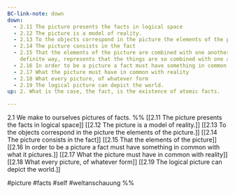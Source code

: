 ```yaml
---
BC-link-note: down
down:
  - 2.11 The picture presents the facts in logical space
  - 2.12 The picture is a model of reality.
  - 2.13 To the objects correspond in the picture the elements of the picture.
  - 2.14 The picture consists in the fact
  - 2.15 That the elements of the picture are combined with one another in a
    definite way, represents that the things are so combined with one another.
  - 2.16 In order to be a picture a fact must have something in common with what it pictures.
  - 2.17 What the picture must have in common with reality
  - 2.18 What every picture, of whatever form
  - 2.19 The logical picture can depict the world.
up: 2. What is the case, the fact, is the existence of atomic facts.

---
```

2.1 We make to ourselves pictures of facts.
%%
[[2.11 The picture presents the facts in logical space]]
[[2.12 The picture is a model of reality.]]
[[2.13 To the objects correspond in the picture the elements of the picture.]]
[[2.14 The picture consists in the fact]]
[[2.15 That the elements of the picture]]
[[2.16 In order to be a picture a fact must have something in common with what it pictures.]]
[[2.17 What the picture must have in common with reality]]
[[2.18 What every picture, of whatever form]]
[[2.19 The logical picture can depict the world.]]

#picture #facts #self #weltanschauung %%